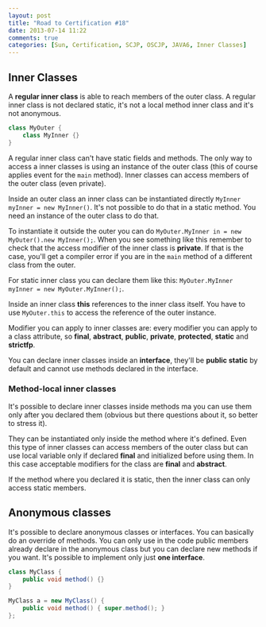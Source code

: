 ```yaml
---
layout: post
title: "Road to Certification #18"
date: 2013-07-14 11:22
comments: true
categories: [Sun, Certification, SCJP, OSCJP, JAVA6, Inner Classes]
---
```

## Inner Classes
A **regular inner class** is able to reach members of the outer class. A regular inner class is not declared static, it's not a local method inner class and it's not anonymous.

``` java
class MyOuter {
	class MyInner {}
}
```
<!-- more -->
A regular inner class can't have static fields and methods. The only way to access a inner classes is using an instance of the outer class (this of course applies event for the `main` method). Inner classes can access members of the outer class (even private).

Inside an outer class an inner class can be instantiated directly `MyInner myInner = new MyInner()`. It's not possible to do that in a static method. You need an instance of the outer class to do that.

To instantiate it outside the outer you can do `MyOuter.MyInner in = new MyOuter().new MyInner();`. When you see something like this remember to check that the access modifier of the inner class is **private**. If that is the case, you'll get a compiler error if you are in the `main` method of a different class from the outer.

For static inner class you can declare them like this: `MyOuter.MyInner myInner = new MyOuter.MyInner();`.

Inside an inner class **this** references to the inner class itself. You have to use `MyOuter.this` to access the reference of the outer instance.

Modifier you can apply to inner classes are: every modifier you can apply to a class attribute, so **final**, **abstract**, **public**, **private**, **protected**, **static** and **strictfp**.

You can declare inner classes inside an **interface**, they'll be **public static** by default and cannot use methods declared in the interface.

### Method-local inner classes
It's possible to declare inner classes inside methods ma you can use them only after you declared them (obvious but there questions about it, so better to stress it).

They can be instantiated only inside the method where it's defined. Even this type of inner classes can access members of the outer class but can use local variable only if declared **final** and initialized before using them. In this case acceptable modifiers for the class are **final** and **abstract**.

If the method where you declared it is static, then the inner class can only access static members.

## Anonymous classes
It's possible to declare anonymous classes or interfaces. You can basically do an override of methods. You can only use in the code public members already declare in the anonymous class but you can declare new methods if you want. It's possible to implement only just **one interface**.

``` java
class MyClass {
	public void method() {}
}

MyClass a = new MyClass() {
	public void method() { super.method(); }
};
```
